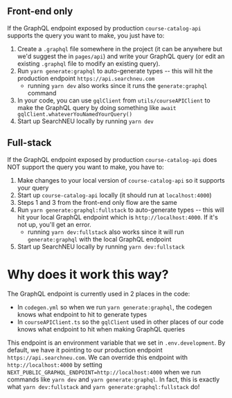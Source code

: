 ## Front-end only

If the GraphQL endpoint exposed by production `course-catalog-api` supports the query you want to make, you just have to:

1. Create a `.graphql` file somewhere in the project (it can be anywhere but we'd suggest the in `pages/api`) and write your GraphQL query (or edit an existing `.graphql` file to modify an existing query).
2. Run `yarn generate:graphql` to auto-generate types -- this will hit the production endpoint `https://api.searchneu.com`
   - running `yarn dev` also works since it runs the `generate:graphql` command
3. In your code, you can use `gqlClient` from `utils/courseAPIClient` to make the GraphQL query by doing something like
   `await gqlClient.whateverYouNamedYourQuery()`
4. Start up SearchNEU locally by running `yarn dev`

## Full-stack

If the GraphQL endpoint exposed by production `course-catalog-api` does NOT support the query you want to make, you have to:

1. Make changes to your local version of `course-catalog-api` so it supports your query
2. Start up `course-catalog-api` locally (it should run at `localhost:4000`)
3. Steps 1 and 3 from the front-end only flow are the same
4. Run `yarn generate:graphql:fullstack` to auto-generate types -- this will hit your local GraphQL endpoint which is `http://localhost:4000`. If it's not up, you'll get an error.
   - running `yarn dev:fullstack` also works since it will run `generate:graphql` with the local GraphQL endpoint
5. Start up SearchNEU locally by running `yarn dev:fullstack`

# Why does it work this way?

The GraphQL endpoint is currently used in 2 places in the code:

- In `codegen.yml` so when we run `yarn generate:graphql`, the codegen knows what endpoint to hit to generate types
- In `courseAPIClient.ts` so the `gqlClient` used in other places of our code knows what endpoint to hit when making GraphQL queries

This endpoint is an environment variable that we set in `.env.development`. By default, we have it pointing to our production endpoint `https://api.searchneu.com`. We can override this endpoint with `http://localhost:4000` by setting `NEXT_PUBLIC_GRAPHQL_ENDPOINT=http://localhost:4000` when we run commands like `yarn dev` and `yarn generate:graphql`. In fact, this is exactly what `yarn dev:fullstack` and `yarn generate:graphql:fullstack` do!
